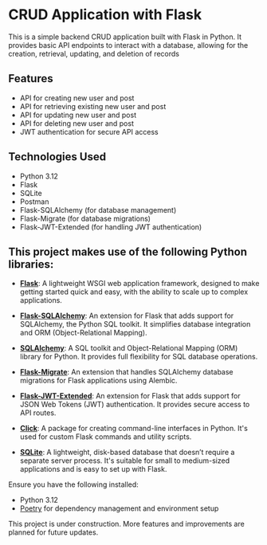 
# CRUD Application with Flask

This is a simple backend CRUD application built with Flask in Python. It provides basic API endpoints to interact with a database, allowing for the creation, retrieval, updating, and deletion of records

## Features
- API for creating new user and post
- API for retrieving existing new user and post
- API for updating new user and post
- API for deleting new user and post
- JWT authentication for secure API access


## Technologies Used
- Python 3.12
- Flask
- SQLite
- Postman 
- Flask-SQLAlchemy (for database management)
- Flask-Migrate (for database migrations)
- Flask-JWT-Extended (for handling JWT authentication)


## This project makes use of the following Python libraries:

- **[Flask](https://flask.palletsprojects.com/)**: A lightweight WSGI web application framework, designed to make getting started quick and easy, with the ability to scale up to complex applications.

- **[Flask-SQLAlchemy](https://flask-sqlalchemy.palletsprojects.com/)**: An extension for Flask that adds support for SQLAlchemy, the Python SQL toolkit. It simplifies database integration and ORM (Object-Relational Mapping).

- **[SQLAlchemy](https://www.sqlalchemy.org/)**: A SQL toolkit and Object-Relational Mapping (ORM) library for Python. It provides full flexibility for SQL database operations.

- **[Flask-Migrate](https://flask-migrate.readthedocs.io/)**: An extension that handles SQLAlchemy database migrations for Flask applications using Alembic.

- **[Flask-JWT-Extended](https://flask-jwt-extended.readthedocs.io/)**: An extension for Flask that adds support for JSON Web Tokens (JWT) authentication. It provides secure access to API routes.

- **[Click](https://click.palletsprojects.com/)**: A package for creating command-line interfaces in Python. It's used for custom Flask commands and utility scripts.

- **[SQLite](https://www.sqlite.org/index.html)**: A lightweight, disk-based database that doesn’t require a separate server process. It's suitable for small to medium-sized applications and is easy to set up with Flask.

Ensure you have the following installed:

- Python 3.12
- [Poetry](https://python-poetry.org/docs/#installation) for dependency management and environment setup


This project is under construction. More features and improvements are planned for future updates.